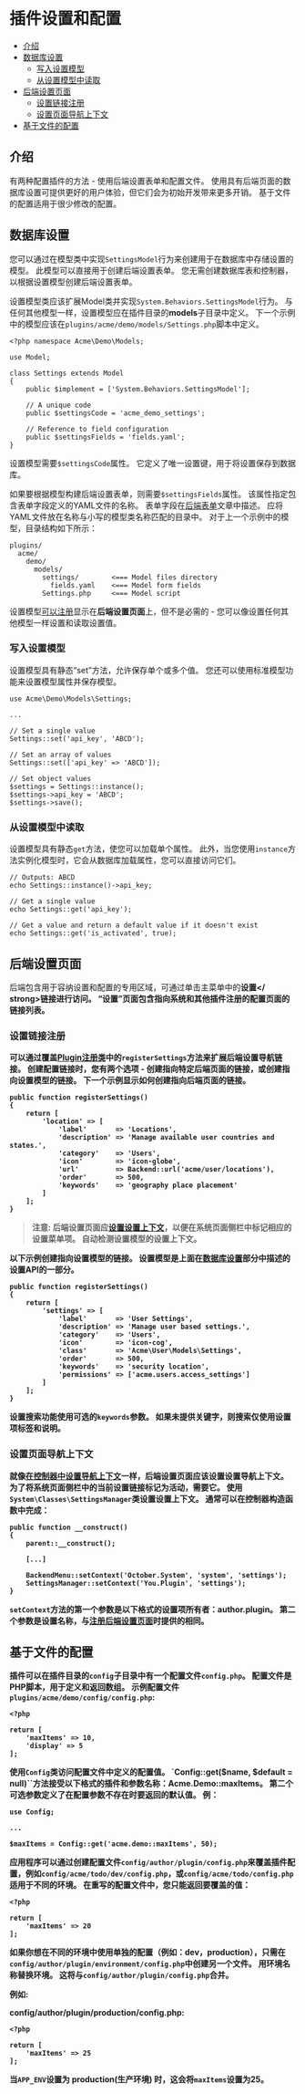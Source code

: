 # 插件设置和配置

- [介绍](#introduction)
- [数据库设置](#database-settings)
    - [写入设置模型](#writing-settings)
    - [从设置模型中读取](#reading-settings)
- [后端设置页面](#backend-pages)
    - [设置链接注册](#link-registration)
    - [设置页面导航上下文](#settings-page-context)
- [基于文件的配置](#file-configuration)

<a name="introduction"></a>
## 介绍

有两种配置插件的方法 - 使用后端设置表单和配置文件。 使用具有后端页面的数据库设置可提供更好的用户体验，但它们会为初始开发带来更多开销。 基于文件的配置适用于很少修改的配置。

<a name="database-settings"></a>
## 数据库设置

您可以通过在模型类中实现`SettingsModel`行为来创建用于在数据库中存储设置的模型。 此模型可以直接用于创建后端设置表单。 您无需创建数据库表和控制器，以根据设置模型创建后端设置表单。

设置模型类应该扩展Model类并实现`System.Behaviors.SettingsModel`行为。 与任何其他模型一样，设置模型应在插件目录的**models**子目录中定义。 下一个示例中的模型应该在`plugins/acme/demo/models/Settings.php`脚本中定义。

    <?php namespace Acme\Demo\Models;

    use Model;

    class Settings extends Model
    {
        public $implement = ['System.Behaviors.SettingsModel'];

        // A unique code
        public $settingsCode = 'acme_demo_settings';

        // Reference to field configuration
        public $settingsFields = 'fields.yaml';
    }

设置模型需要`$settingsCode`属性。 它定义了唯一设置键，用于将设置保存到数据库。

如果要根据模型构建后端设置表单，则需要`$settingsFields`属性。 该属性指定包含表单字段定义的YAML文件的名称。 表单字段在[后端表单](../backend/forms)文章中描述。 应将YAML文件放在名称与小写的模型类名称匹配的目录中。 对于上一个示例中的模型，目录结构如下所示：

    plugins/
      acme/
        demo/
          models/
            settings/        <=== Model files directory
              fields.yaml    <=== Model form fields
            Settings.php     <=== Model script

设置模型[可以注册](#backend-pages)显示在**后端设置页面**上，但不是必需的 - 您可以像设置任何其他模型一样设置和读取设置值。

<a name="writing-settings"></a>
### 写入设置模型

设置模型具有静态“set”方法，允许保存单个或多个值。 您还可以使用标准模型功能来设置模型属性并保存模型。

    use Acme\Demo\Models\Settings;

    ...

    // Set a single value
    Settings::set('api_key', 'ABCD');

    // Set an array of values
    Settings::set(['api_key' => 'ABCD']);

    // Set object values
    $settings = Settings::instance();
    $settings->api_key = 'ABCD';
    $settings->save();

<a name="reading-settings"></a>
### 从设置模型中读取

设置模型具有静态`get`方法，使您可以加载单个属性。 此外，当您使用`instance`方法实例化模型时，它会从数据库加载属性，您可以直接访问它们。

    // Outputs: ABCD
    echo Settings::instance()->api_key;

    // Get a single value
    echo Settings::get('api_key');

    // Get a value and return a default value if it doesn't exist
    echo Settings::get('is_activated', true);


<a name="backend-pages"></a>
## 后端设置页面

后端包含用于容纳设置和配置的专用区域，可通过单击主菜单中的<strong>设置</ strong>链接进行访问。 “设置”页面包含指向系统和其他插件注册的配置页面的链接列表。

<a name="link-registration"></a>
### 设置链接注册

可以通过覆盖[Plugin注册类](registration#registration-file)中的`registerSettings`方法来扩展后端设置导航链接。 创建配置链接时，您有两个选项 - 创建指向特定后端页面的链接，或创建指向设置模型的链接。 下一个示例显示如何创建指向后端页面的链接。

    public function registerSettings()
    {
        return [
            'location' => [
                'label'       => 'Locations',
                'description' => 'Manage available user countries and states.',
                'category'    => 'Users',
                'icon'        => 'icon-globe',
                'url'         => Backend::url('acme/user/locations'),
                'order'       => 500,
                'keywords'    => 'geography place placement'
            ]
        ];
    }

> **注意:** 后端设置页面应[设置设置上下文](#settings-page-context)，以便在系统页面侧栏中标记相应的设置菜单项。 自动检测设置模型的设置上下文。

以下示例创建指向设置模型的链接。 设置模型是上面在[数据库设置](#database-settings)部分中描述的设置API的一部分。

    public function registerSettings()
    {
        return [
            'settings' => [
                'label'       => 'User Settings',
                'description' => 'Manage user based settings.',
                'category'    => 'Users',
                'icon'        => 'icon-cog',
                'class'       => 'Acme\User\Models\Settings',
                'order'       => 500,
                'keywords'    => 'security location',
                'permissions' => ['acme.users.access_settings']
            ]
        ];
    }

设置搜索功能使用可选的`keywords`参数。 如果未提供关键字，则搜索仅使用设置项标签和说明。

<a name="settings-page-context"></a>
### 设置页面导航上下文

就像[在控制器中设置导航上下文](../backend/controllers-views-ajax#navigation-context)一样，后端设置页面应该设置设置导航上下文。 为了将系统页面侧栏中的当前设置链接标记为活动，需要它。 使用`System\Classes\SettingsManager`类设置设置上下文。 通常可以在控制器构造函数中完成：

    public function __construct()
    {
        parent::__construct();

        [...]

        BackendMenu::setContext('October.System', 'system', 'settings');
        SettingsManager::setContext('You.Plugin', 'settings');
    }

`setContext`方法的第一个参数是以下格式的设置项所有者：**author.plugin**。 第二个参数是设置名称，与[注册后端设置页面](#link-registration)时提供的相同。

<a name="file-configuration"></a>
## 基于文件的配置

插件可以在插件目录的`config`子目录中有一个配置文件`config.php`。 配置文件是PHP脚本，用于定义和返回**数组**。 示例配置文件`plugins/acme/demo/config/config.php`:

    <?php

    return [
        'maxItems' => 10,
        'display' => 5
    ];

使用`Config`类访问配置文件中定义的配置值。 `Config::get($name, $default = null)``方法接受以下格式的插件和参数名称：**Acme.Demo::maxItems**。 第二个可选参数定义了在配置参数不存在时要返回的默认值。 例：

    use Config;

    ...

    $maxItems = Config::get('acme.demo::maxItems', 50);

应用程序可以通过创建配置文件`config/author/plugin/config.php`来覆盖插件配置，例如`config/acme/todo/dev/config.php`，或`config/acme/todo/config.php`适用于不同的环境。 在重写的配置文件中，您只能返回要覆盖的值：

    <?php

    return [
        'maxItems' => 20
    ];

如果你想在不同的环境中使用单独的配置（例如：**dev**，**production**），只需在`config/author/plugin/environment/config.php`中创建另一个文件。 用环境名称替换**环境**。 这将与`config/author/plugin/config.php`合并。

例如:

**config/author/plugin/production/config.php:**

    <?php

    return [
        'maxItems' => 25
    ];

当`APP_ENV`设置为 **production(生产环境)** 时，这会将`maxItems`设置为25。
